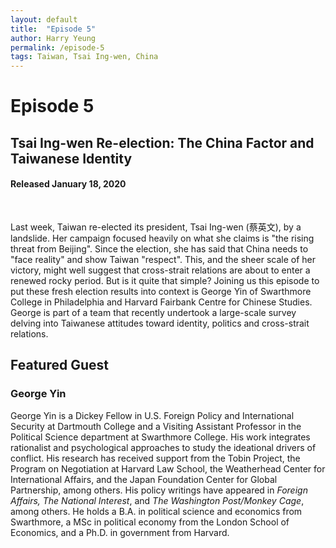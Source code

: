 ```yaml
---
layout: default
title:  "Episode 5"
author: Harry Yeung
permalink: /episode-5
tags: Taiwan, Tsai Ing-wen, China
---
```


# Episode 5
## Tsai Ing-wen Re-election: The China Factor and Taiwanese Identity
#### Released January 18, 2020

<div id="buzzsprout-player-2519668"></div>
<script src="https://www.buzzsprout.com/699187/2519668-tsai-ing-wen-re-election-the-china-factor-and-taiwanese-identity.js?container_id=buzzsprout-player-2519668&player=small" type="text/javascript" charset="utf-8"></script>
<br>

Last week, Taiwan re-elected its president, Tsai Ing-wen (蔡英文), by a landslide. Her campaign focused heavily on what she claims is "the rising threat from Beijing". Since the election, she has said that China needs to "face reality" and show Taiwan "respect". This, and the sheer scale of her victory, might well suggest that cross-strait relations are about to enter a renewed rocky period. But is it quite that simple? Joining us this episode to put these fresh election results into context is George Yin of Swarthmore College in Philadelphia and Harvard Fairbank Centre for Chinese Studies. George is part of a team that recently undertook a large-scale survey delving into Taiwanese attitudes toward identity, politics and cross-strait relations.

## Featured Guest

### George Yin

George Yin is a Dickey Fellow in U.S. Foreign Policy and International Security at Dartmouth College and a Visiting Assistant Professor in the Political Science department at Swarthmore College. His work integrates rationalist and psychological approaches to study the ideational drivers of conflict. His research has received support from the Tobin Project, the Program on Negotiation at Harvard Law School, the Weatherhead Center for International Affairs, and the Japan Foundation Center for Global Partnership, among others. His policy writings have appeared in <i>Foreign Affairs, The National Interest</i>, and <i>The Washington Post/Monkey Cage</i>, among others. He holds a B.A. in political science and economics from Swarthmore, a MSc in political economy from the London School of Economics, and a Ph.D. in government from Harvard.
